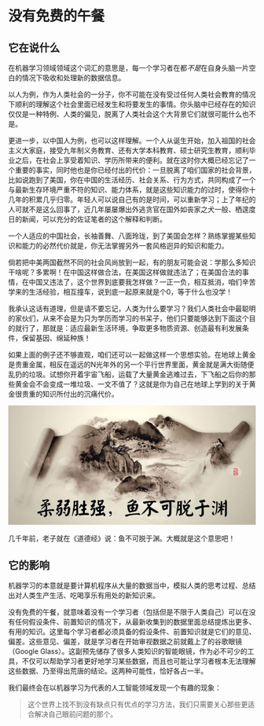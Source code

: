 # 没有免费的午餐

## 它在说什么

在机器学习领域领域这个词汇的意思是，每一个学习者在都*不是*在自身头脑一片空白的情况下吸收和处理新的数据信息。

以人为例，作为人类社会的一分子，你不可能在没有受过任何人类社会教育的情况下顺利的理解这个社会里面已经发生和将要发生的事情。你头脑中已经存在的知识仅仅是一种特例、人类的偏见，脱离了人类社会这个大背景它们就很可能什么也不是。

更进一步，以中国人为例，也可以这样理解。一个人从诞生开始，加入祖国的社会主义大家庭，接受九年制义务教育、还有大学本科教育、硕士研究生教育，顺利毕业之后，在社会上享受着知识、学历所带来的便利。就在这时你大概已经忘记了一个重要的事实，同时他也是你已经付出的代价：一旦脱离了咱们国家的社会背景，比如说跑到了美国，你在中国的生活经历、社会关系、行为方式，共同构成了一个与最新生存环境严重不符的知识、能力体系，就是这些知识能力的过时，使得你十几年的积累几乎归零。年轻人可以说自己有的是时间，可以重新学习；上了年纪的人可就不是这么回事了，近几年屡屡爆出外逃贪官在国外如丧家之犬一般、栖遑度日的新闻，可以充分的佐证笔者的这个解释和判断。

一个人适应的中国社会，长袖善舞、八面玲珑，到了美国会怎样？熟练掌握某些知识和能力的必然代价就是，你无法掌握另外一套风格迥异的知识和能力。

倘若把中美两国截然不同的社会风尚放到一起，有的朋友可能会说：学那么多知识干啥呢？多累啊！在中国这样做合法，在美国这样做就违法了；在美国合法的事情，在中国又违法了，这个世界到底要我怎样做？一正一负，相互抵消，咱们辛苦学来的生活经验，相互撞车，说到底一起原来就是个0，等于什么也没学！

我承认这话有道理，但是请不要忘记，人类为什么要学习？我们人类社会中最聪明的家伙们，从来不会是为只为学历而学习的书呆子，他们只要能够达到下面这个目的就行了，那就是：适应最新生活环境，争取更多物质资源、创造最有利发展条件，保留基因、绵延种族！

如果上面的例子还不够直观，咱们还可以一起做这样一个思想实验。在地球上黄金是贵重金属，相反在遥远的N光年外的另一个平行世界里面，黄金就是满大街随便乱扔的垃圾。试想你开着宇宙飞船，运载了大量黄金逃难过去，下飞船之后你的那些黄金会不会变成一堆垃圾、一文不值了？这就是你为自己在地球上学到的关于黄金很贵重的知识所付出的沉痛代价。

![Alt text](./images/28870000397ca898daa8.jpeg)

几千年前，老子就在《道德经》说：鱼不可脱于渊。大概就是这个意思吧！

## 它的影响

机器学习的本意就是要计算机程序从大量的数据当中，模拟人类的思考过程、总结出对人类生产生活、吃喝享乐有用处的新知识来。

没有免费的午餐，就意味着没有一个学习者（包括但是不限于人类自己）可以在没有任何假设条件、前置知识的情况下，从最新收集到的数据里面总结提炼出更多、有用的知识。这里每个学习者都必须具备的假设条件、前置知识就是它们的意见、偏差。这些意见、偏差，就是学习者在开始审视数据之前就戴上了的谷歌眼镜（Google Glass）。这副预先储存了很多人类知识的智能眼镜，作为必不可少的工具，不仅可以帮助学习者更好地学习某些数据，而且也可能让学习者根本无法理解这些数据、乃至得出荒唐的结论。这两种可能性，恰好各占一半。

我们最终会在以机器学习为代表的人工智能领域发现一个有趣的现象：

> 这个世界上找不到没有缺点只有优点的学习方法，我们只需要关心那些更适合解决自己眼前问题的那个。



